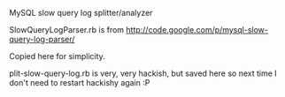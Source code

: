 MySQL slow query log splitter/analyzer

SlowQueryLogParser.rb is from http://code.google.com/p/mysql-slow-query-log-parser/

Copied here for simplicity.

plit-slow-query-log.rb is very, very hackish, but saved here so next time I don't need to restart hackishy again :P
